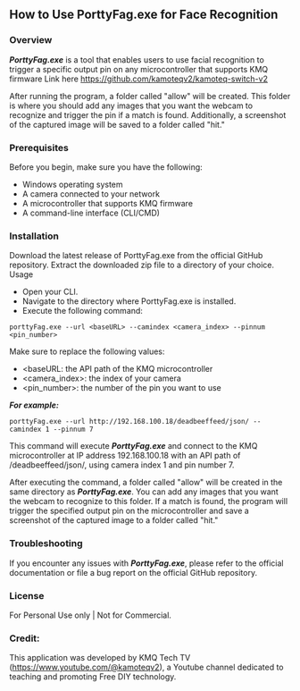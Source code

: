 ## How to Use PorttyFag.exe for Face Recognition
### Overview
***PorttyFag.exe*** is a tool that enables users to use facial recognition to trigger a specific output pin on any microcontroller that supports KMQ firmware Link here https://github.com/kamoteqv2/kamoteq-switch-v2

After running the program, a folder called "allow" will be created. This folder is where you should add any images that you want the webcam to recognize and trigger the pin if a match is found. Additionally, a screenshot of the captured image will be saved to a folder called "hit."

### Prerequisites
Before you begin, make sure you have the following:

- Windows operating system
- A camera connected to your network
- A microcontroller that supports KMQ firmware
- A command-line interface (CLI/CMD)

### Installation
Download the latest release of PorttyFag.exe from the official GitHub repository.
Extract the downloaded zip file to a directory of your choice.
Usage

- Open your CLI.
- Navigate to the directory where PorttyFag.exe is installed.
- Execute the following command:

```
porttyFag.exe --url <baseURL> --camindex <camera_index> --pinnum <pin_number>
```

Make sure to replace the following values:

- <baseURL: the API path of the KMQ microcontroller
- <camera_index>: the index of your camera
- <pin_number>: the number of the pin you want to use

***For example:***

```
porttyFag.exe --url http://192.168.100.18/deadbeeffeed/json/ --camindex 1 --pinnum 7
```

This command will execute ***PorttyFag.exe*** and connect to the KMQ microcontroller at IP address 192.168.100.18 with an API path of /deadbeeffeed/json/, using camera index 1 and pin number 7. 

After executing the command, a folder called "allow" will be created in the same directory as ***PorttyFag.exe***. You can add any images that you want the webcam to recognize to this folder. If a match is found, the program will trigger the specified output pin on the microcontroller and save a screenshot of the captured image to a folder called "hit."

### Troubleshooting
If you encounter any issues with ***PorttyFag.exe***, please refer to the official documentation or file a bug report on the official GitHub repository.

### License
For Personal Use only | Not for Commercial.

### Credit:

This application was developed by KMQ Tech TV (https://www.youtube.com/@kamoteqv2), a Youtube channel dedicated to teaching and promoting Free DIY technology.



